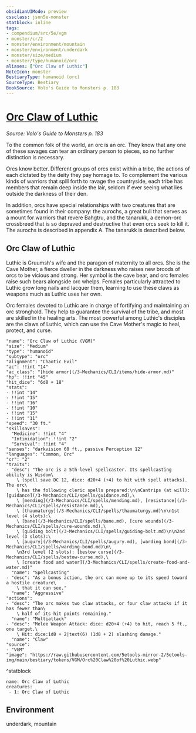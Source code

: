 ```yaml
---
obsidianUIMode: preview
cssclass: json5e-monster
statblock: inline
tags:
- compendium/src/5e/vgm
- monster/cr/2
- monster/environment/mountain
- monster/environment/underdark
- monster/size/medium
- monster/type/humanoid/orc
aliases: ["Orc Claw of Luthic"]
NoteIcon: monster
BestiaryType: humanoid (orc)
SourceType: Bestiary
BookSource: Volo's Guide to Monsters p. 183
---
```

# [Orc Claw of Luthic](3-Mechanics\CLI\bestiary\humanoid/orc-claw-of-luthic-vgm.md)
*Source: Volo's Guide to Monsters p. 183*  

To the common folk of the world, an orc is an orc. They know that any one of these savages can tear an ordinary person to pieces, so no further distinction is necessary.

Orcs know better. Different groups of orcs exist within a tribe, the actions of each dictated by the deity they pay homage to. To complement the various kinds of warriors that spill forth to ravage the countryside, each tribe has members that remain deep inside the lair, seldom if ever seeing what lies outside the darkness of their den.

In addition, orcs have special relationships with two creatures that are sometimes found in their company: the aurochs, a great bull that serves as a mount for warriors that revere Bahgtru, and the tanarukk, a demon-orc crossbreed that is so depraved and destructive that even orcs seek to kill it. The aurochs is described in appendix A. The tanarukk is described below.

## Orc Claw of Luthic

Luthic is Gruumsh's wife and the paragon of maternity to all orcs. She is the Cave Mother, a fierce dweller in the darkness who raises new broods of orcs to be vicious and strong. Her symbol is the cave bear, and orc females raise such bears alongside orc whelps. Females particularly attracted to Luthic grow long nails and lacquer them, learning to use these claws as weapons much as Luthic uses her own.

Orc females devoted to Luthic are in charge of fortifying and maintaining an orc stronghold. They help to guarantee the survival of the tribe, and most are skilled in the healing arts. The most powerful among Luthic's disciples are the claws of Luthic, which can use the Cave Mother's magic to heal, protect, and curse.

```statblock
"name": "Orc Claw of Luthic (VGM)"
"size": "Medium"
"type": "humanoid"
"subtype": "orc"
"alignment": "Chaotic Evil"
"ac": !!int "14"
"ac_class": "[hide armor](/3-Mechanics/CLI/items/hide-armor.md)"
"hp": !!int "45"
"hit_dice": "6d8 + 18"
"stats":
- !!int "14"
- !!int "15"
- !!int "16"
- !!int "10"
- !!int "15"
- !!int "11"
"speed": "30 ft."
"skillsaves":
  "Medicine": !!int "4"
  "Intimidation": !!int "2"
  "Survival": !!int "4"
"senses": "darkvision 60 ft., passive Perception 12"
"languages": "Common, Orc"
"cr": "2"
"traits":
- "desc": "The orc is a 5th-level spellcaster. Its spellcasting ability is Wisdom\
    \ (spell save DC 12, dice: d20+4 (+4) to hit with spell attacks). The orc\
    \ has the following cleric spells prepared:\n\nCantrips (at will): [guidance](/3-Mechanics/CLI/spells/guidance.md),\
    \ [mending](/3-Mechanics/CLI/spells/mending.md), [resistance](/3-Mechanics/CLI/spells/resistance.md),\
    \ [thaumaturgy](/3-Mechanics/CLI/spells/thaumaturgy.md)\n\n1st level (4 slots):\
    \ [bane](/3-Mechanics/CLI/spells/bane.md), [cure wounds](/3-Mechanics/CLI/spells/cure-wounds.md),\
    \ [guiding bolt](/3-Mechanics/CLI/spells/guiding-bolt.md)\n\n2nd level (3 slots):\
    \ [augury](/3-Mechanics/CLI/spells/augury.md), [warding bond](/3-Mechanics/CLI/spells/warding-bond.md)\n\
    \n3rd level (2 slots): [bestow curse](/3-Mechanics/CLI/spells/bestow-curse.md),\
    \ [create food and water](/3-Mechanics/CLI/spells/create-food-and-water.md)"
  "name": "Spellcasting"
- "desc": "As a bonus action, the orc can move up to its speed toward a hostile creature\
    \ that it can see."
  "name": "Aggressive"
"actions":
- "desc": "The orc makes two claw attacks, or four claw attacks if it has fewer than\
    \ half of its hit points remaining."
  "name": "Multiattack"
- "desc": "Melee Weapon Attack: dice: d20+4 (+4) to hit, reach 5 ft., one target.\
    \ Hit: dice:1d8 + 2|text(6) (1d8 + 2) slashing damage."
  "name": "Claw"
"source":
- "VGM"
"image": "https://raw.githubusercontent.com/5etools-mirror-2/5etools-img/main/bestiary/tokens/VGM/Orc%20Claw%20of%20Luthic.webp"
```
^statblock

```encounter-table
name: Orc Claw of Luthic
creatures:
 - 1: Orc Claw of Luthic
```

## Environment

underdark, mountain